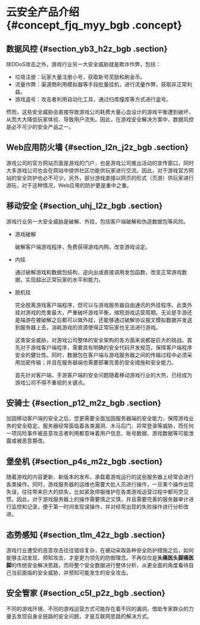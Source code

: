 # 云安全产品介绍 {#concept_fjq_myy_bgb .concept}

## 数据风控 {#section_yb3_h2z_bgb .section}

除DDoS攻击之外，游戏行业另一大安全威胁就是欺诈作弊，包括：

-   垃圾注册：玩家大量注册小号，获取新号奖励和刷金币。
-   流量作弊：渠道商利用模拟器等手段批量挂机，进行流量作弊，获取非正常利益。
-   游戏盗号：攻击者利用自动化工具，通过扫库撞库等方式进行盗号。

然而，这些安全威胁会直接导致游戏公司耗费大量心血设计的游戏平衡遭到破坏，从而大大降低玩家体验、导致用户流失。因此，在游戏安全解决方案中，数据风控是必不可少的安全产品之一。

## Web应用防火墙 {#section_l2n_j2z_bgb .section}

游戏公司的官方网站页面是游戏的门户，也是游戏公司推出活动的宣传窗口，同时大多游戏公司也会在网站中提供社区功能供玩家进行交流。因此，对于游戏官方网站的安全防护也必不可少。另外，部分游戏直接以网页的形式（页游）供玩家进行游玩，对于这种情况，Web应用的防护更是重中之重。

## 移动安全 {#section_uhj_l2z_bgb .section}

游戏行业另一大安全威胁是破解、外挂，包括客户端破解和伪造数据包等风险。

-   游戏破解

    破解客户端游戏程序，免费获得游戏内购，改变游戏设定。

-   内挂

    通过破解游戏和数据包结构，逆向出或直接调用发包函数，改变正常游戏数据，实现超出正常玩家的水平和能力。

-   脱机挂

    完全脱离游戏客户端程序，但可以与游戏服务器自由通讯的外挂程序。此类外挂对游戏的危害最大，严重破坏游戏平衡，缩短游戏运营周期。无论是手游还是端游在被破解之后都可以做外挂，还能够通过破解协议报文模拟数据并发送到服务器上去，消耗游戏的资源使得正常玩家也无法进行游戏。

    这类安全威胁，对游戏公司整体的安全架构的各方面来说都是巨大的挑战。首先对于游戏客户端程序，需要具有明确的安全代码开发规范，保障客户端程序安全的健壮性。同时，数据包在客户端与游戏服务器之间的传输过程中必须采用加密传输；并且在服务器端也需要部署完善的安全措施和安全能力。

    首先针对客户端，手游客户端的安全问题随着移动游戏行业的大热，已经成为游戏公司不得不重视的关键点。


## 安骑士 {#section_p12_m2z_bgb .section}

加固移动客户端的安全之后，您更需要全面加固服务器端的安全能力，保障游戏业务的安全稳定。服务器经常面临着各类漏洞、木马后门、异常登录等威胁，而任何一项风险事件被恶意攻击者利用都意味着用户信息、账号数据、游戏数据等可能泄露或被恶意篡改。

## 堡垒机 {#section_p4s_m2z_bgb .section}

随着游戏的内容更新、新版本的发布，承载着游戏运行的这些服务器上经常会进行各类操作。同时，游戏服务器的运维也需要大批人员进行操作，一旦某个操作出现失误，往往带来巨大的损失，比如紧急停服维护在各类游戏运营过程中都司空见惯。因此，对于游戏服务器上的操作需要慎之又慎，并且需要完善的服务器审计进行监控和记录，便于第一时间发现误操作，并对经常出现的失败操作进行分析改进。

## 态势感知 {#section_tlm_42z_bgb .section}

游戏行业遭受的恶意攻击往往错综复杂，在被动采取各种安全防护措施之后，如何能够主动发现、预知攻击，才是更为领先的防御理念。不再仅仅是**头痛医头脚痛医脚**的传统安全解决思路，而将整个安全数据进行整体分析，从更全面的角度看待自己当前面临的安全威胁，并预知可能发生的安全攻击。

## 安全管家 {#section_c5l_p2z_bgb .section}

不同的游戏环境、不同的游戏运营方式可能存在着不同的漏洞，借助专家群众的力量去发现自身全链路的安全问题，才是互联网思路的解决方式。

